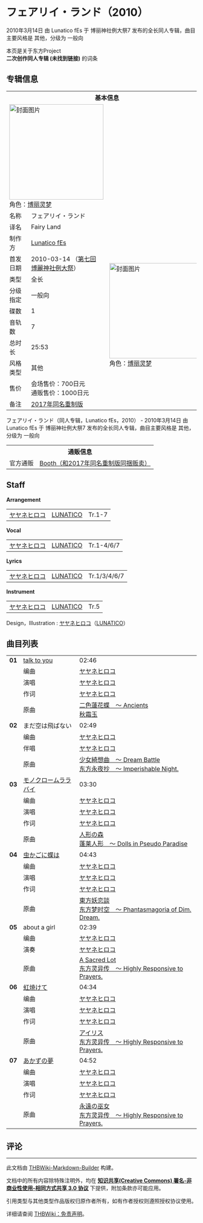 # フェアリイ・ランド（2010）

<!-- source html: G:\repos\THBWiki-Markdown-Builder\THBWikiMarkdown\Temp\main\0\08\ns0%3A%E3%83%95%E3%82%A7%E3%82%A2%E3%83%AA%E3%82%A4%E3%83%BB%E3%83%A9%E3%83%B3%E3%83%89%EF%BC%882010%EF%BC%89.html -->

2010年3月14日 由 Lunatico fEs 于 博丽神社例大祭7 发布的全长同人专辑，曲目主要风格是 其他，分级为 一般向

本页是关于东方Project  
 **二次创作同人专辑 (未找到链接)** 的词条
## 专辑信息

<table><tbody><tr><th colspan="3">基本信息</th></tr><tr><td class="cover-artwork-mobile" colspan="2"><a href="./文件-フェアリイ・ランド（2010）封面.jpg.md" class="image" title="封面图片"><img alt="封面图片" src="https://upload.thwiki.cc/thumb/b/bc/%E3%83%95%E3%82%A7%E3%82%A2%E3%83%AA%E3%82%A4%E3%83%BB%E3%83%A9%E3%83%B3%E3%83%89%EF%BC%882010%EF%BC%89%E5%B0%81%E9%9D%A2.jpg/249px-%E3%83%95%E3%82%A7%E3%82%A2%E3%83%AA%E3%82%A4%E3%83%BB%E3%83%A9%E3%83%B3%E3%83%89%EF%BC%882010%EF%BC%89%E5%B0%81%E9%9D%A2.jpg" decoding="async" loading="lazy" width="249" height="252" srcset="https://upload.thwiki.cc/thumb/b/bc/%E3%83%95%E3%82%A7%E3%82%A2%E3%83%AA%E3%82%A4%E3%83%BB%E3%83%A9%E3%83%B3%E3%83%89%EF%BC%882010%EF%BC%89%E5%B0%81%E9%9D%A2.jpg/374px-%E3%83%95%E3%82%A7%E3%82%A2%E3%83%AA%E3%82%A4%E3%83%BB%E3%83%A9%E3%83%B3%E3%83%89%EF%BC%882010%EF%BC%89%E5%B0%81%E9%9D%A2.jpg 1.5x, https://upload.thwiki.cc/b/bc/%E3%83%95%E3%82%A7%E3%82%A2%E3%83%AA%E3%82%A4%E3%83%BB%E3%83%A9%E3%83%B3%E3%83%89%EF%BC%882010%EF%BC%89%E5%B0%81%E9%9D%A2.jpg 2x" data-file-width="420" data-file-height="425"></a><div class="cover-char">角色：<a href="./博丽灵梦.md" title="博丽灵梦">博丽灵梦</a></div></td>
</tr><tr><td class="label">名称</td><td colspan="2"> フェアリイ・ランド </td></tr><tr><td class="label">译名</td><td colspan="2"> Fairy Land </td></tr><tr><td class="label">制作方</td><td><a href="./Lunatico_fEs.md" title="Lunatico fEs">Lunatico fEs</a></td><td class="cover-artwork" rowspan="9" style="min-width:252px;"><a href="./文件-フェアリイ・ランド（2010）封面.jpg.md" class="image" title="封面图片"><img alt="封面图片" src="https://upload.thwiki.cc/thumb/b/bc/%E3%83%95%E3%82%A7%E3%82%A2%E3%83%AA%E3%82%A4%E3%83%BB%E3%83%A9%E3%83%B3%E3%83%89%EF%BC%882010%EF%BC%89%E5%B0%81%E9%9D%A2.jpg/249px-%E3%83%95%E3%82%A7%E3%82%A2%E3%83%AA%E3%82%A4%E3%83%BB%E3%83%A9%E3%83%B3%E3%83%89%EF%BC%882010%EF%BC%89%E5%B0%81%E9%9D%A2.jpg" decoding="async" loading="lazy" width="249" height="252" srcset="https://upload.thwiki.cc/thumb/b/bc/%E3%83%95%E3%82%A7%E3%82%A2%E3%83%AA%E3%82%A4%E3%83%BB%E3%83%A9%E3%83%B3%E3%83%89%EF%BC%882010%EF%BC%89%E5%B0%81%E9%9D%A2.jpg/374px-%E3%83%95%E3%82%A7%E3%82%A2%E3%83%AA%E3%82%A4%E3%83%BB%E3%83%A9%E3%83%B3%E3%83%89%EF%BC%882010%EF%BC%89%E5%B0%81%E9%9D%A2.jpg 1.5x, https://upload.thwiki.cc/b/bc/%E3%83%95%E3%82%A7%E3%82%A2%E3%83%AA%E3%82%A4%E3%83%BB%E3%83%A9%E3%83%B3%E3%83%89%EF%BC%882010%EF%BC%89%E5%B0%81%E9%9D%A2.jpg 2x" data-file-width="420" data-file-height="425"></a><div class="cover-char">角色：<a href="./博丽灵梦.md" title="博丽灵梦">博丽灵梦</a></div></td>
</tr><tr><td class="label">首发日期</td><td>2010-03-14&#160;（<a href="/展会作品列表?e=%E5%8D%9A%E4%B8%BD%E7%A5%9E%E7%A4%BE%E4%BE%8B%E5%A4%A7%E7%A5%AD%237">第七回 博麗神社例大祭</a>）</td></tr><tr><td class="label">类型</td><td>全长</td></tr><tr><td class="label">分级指定</td><td>一般向</td></tr><tr><td class="label">碟数</td><td>1</td></tr><tr><td class="label">音轨数</td><td>7</td></tr><tr><td class="label">总时长</td><td>25:53</td></tr><tr><td class="label">风格类型</td><td>其他</td></tr><tr><td class="label">售价</td><td>会场售价：700日元<br>通贩售价：1000日元</td></tr><tr><td class="label">备注</td><td colspan="2"><a href="./フェアリイ・ランド（2017）.md" title="フェアリイ・ランド（2017）">2017年同名重制版</a></td></tr></tbody></table>

フェアリイ・ランド（同人专辑，Lunatico fEs，2010） - 2010年3月14日 由 Lunatico fEs 于 博丽神社例大祭7 发布的全长同人专辑，曲目主要风格是 其他，分级为 一般向

<table><tbody><tr><th colspan="3">通贩信息</th></tr><tr><td class="label">官方通贩</td><td colspan="2"><a rel="nofollow" class="external text" href="https://yaya-fool.booth.pm/items/426770">Booth（和2017年同名重制版同捆贩卖）</a></td></tr></tbody></table>


## Staff
  
 **Arrangement**   

<table><tbody><tr><td><a href="./ヤヤネヒロコ.md" title="ヤヤネヒロコ">ヤヤネヒロコ</a></td><td><a href="./Lunatico_fEs.md" title="Lunatico fEs" unred="">LUNATICO</a></td><td>Tr.1-7</td></tr></tbody></table>

  
 **Vocal**   

<table><tbody><tr><td><a href="./ヤヤネヒロコ.md" title="ヤヤネヒロコ">ヤヤネヒロコ</a></td><td><a href="./Lunatico_fEs.md" title="Lunatico fEs" unred="">LUNATICO</a></td><td>Tr.1-4/6/7</td></tr></tbody></table>

  
 **Lyrics**   

<table><tbody><tr><td><a href="./ヤヤネヒロコ.md" title="ヤヤネヒロコ">ヤヤネヒロコ</a></td><td><a href="./Lunatico_fEs.md" title="Lunatico fEs" unred="">LUNATICO</a></td><td>Tr.1/3/4/6/7</td></tr></tbody></table>

  
 **Instrument**   

<table><tbody><tr><td><a href="./ヤヤネヒロコ.md" title="ヤヤネヒロコ">ヤヤネヒロコ</a></td><td><a href="./Lunatico_fEs.md" title="Lunatico fEs" unred="">LUNATICO</a></td><td>Tr.5</td></tr></tbody></table>


Design，Illustration
: [ヤヤネヒロコ](./ヤヤネヒロコ.md)（[LUNATICO](./Lunatico_fEs.md)）

## 曲目列表

<table><tbody><tr><td id="1" class="infoRD"><b>01</b></td><td id="talk_to_you" colspan="2" class="title"><a href="./歌词-talk_to_you.md" title="歌词:talk to you">talk to you</a><span class="thcsearchlinks"><a rel="nofollow" class="external text" href="https://cd.thwiki.cc?arrange=ヤヤネヒロコ&amp;vocal=ヤヤネヒロコ&amp;lyric=ヤヤネヒロコ&amp;ogmusic=二色蓮花蝶　～ Ancients&amp;fromwiki=フェアリイ・ランド（2010）"><span title="搜索相似同人曲"></span></a></span></td><td class="time">02:46</td></tr><tr><td class="left"></td><td class="label">编曲</td><td class="text" colspan="2"><a href="./ヤヤネヒロコ.md" title="ヤヤネヒロコ">ヤヤネヒロコ</a><span class="thcsearchlinks"><a rel="nofollow" class="external text" href="https://cd.thwiki.cc?arrange=，ヤヤネヒロコ&amp;fromwiki=フェアリイ・ランド（2010）"><span></span></a></span></td></tr><tr><td class="left"></td><td class="label">演唱</td><td class="text" colspan="2"><a href="./ヤヤネヒロコ.md" title="ヤヤネヒロコ">ヤヤネヒロコ</a><span class="thcsearchlinks"><a rel="nofollow" class="external text" href="https://cd.thwiki.cc?vocal=ヤヤネヒロコ&amp;fromwiki=フェアリイ・ランド（2010）"><span></span></a></span></td></tr><tr><td class="left"></td><td class="label">作词</td><td class="text" colspan="2"><a href="./ヤヤネヒロコ.md" title="ヤヤネヒロコ">ヤヤネヒロコ</a><span class="thcsearchlinks"><a rel="nofollow" class="external text" href="https://cd.thwiki.cc?lyric=ヤヤネヒロコ&amp;fromwiki=フェアリイ・ランド（2010）"><span></span></a></span></td></tr><tr><td class="left"></td><td class="label">原曲</td><td class="text" colspan="2"><span class="thcsearchlinks"><a rel="nofollow" class="external text" href="https://cd.thwiki.cc?ogmusic=二色蓮花蝶　～ Ancients&amp;fromwiki=フェアリイ・ランド（2010）"><span></span></a></span><div class="ogmusic"><a href="/%E4%BA%8C%E8%89%B2%E8%93%AE%E8%8A%B1%E8%9D%B6_%EF%BD%9E_Ancients" class="mw-redirect" title="二色蓮花蝶 ～ Ancients">二色蓮花蝶　～ Ancients</a></div><div class="source"><a href="./秋霜玉.md" title="秋霜玉">秋霜玉</a></div></td></tr>
<tr><td id="2" class="infoYD"><b>02</b></td><td id="まだ空は飛ばない" colspan="2" class="title">まだ空は飛ばない<span class="thcsearchlinks"><a rel="nofollow" class="external text" href="https://cd.thwiki.cc?arrange=ヤヤネヒロコ&amp;vocal=ヤヤネヒロコ&amp;ogmusic=少女綺想曲　～ Dream Battle&amp;fromwiki=フェアリイ・ランド（2010）"><span title="搜索相似同人曲"></span></a></span></td><td class="time">02:49</td></tr><tr><td class="left"></td><td class="label">编曲</td><td class="text" colspan="2"><a href="./ヤヤネヒロコ.md" title="ヤヤネヒロコ">ヤヤネヒロコ</a><span class="thcsearchlinks"><a rel="nofollow" class="external text" href="https://cd.thwiki.cc?arrange=，ヤヤネヒロコ&amp;fromwiki=フェアリイ・ランド（2010）"><span></span></a></span></td></tr><tr><td class="left"></td><td class="label">伴唱</td><td class="text" colspan="2"><a href="./ヤヤネヒロコ.md" title="ヤヤネヒロコ">ヤヤネヒロコ</a><span class="thcsearchlinks"><a rel="nofollow" class="external text" href="https://cd.thwiki.cc?vocal=ヤヤネヒロコ&amp;fromwiki=フェアリイ・ランド（2010）"><span></span></a></span></td></tr><tr><td class="left"></td><td class="label">原曲</td><td class="text" colspan="2"><span class="thcsearchlinks"><a rel="nofollow" class="external text" href="https://cd.thwiki.cc?ogmusic=少女綺想曲　～ Dream Battle&amp;fromwiki=フェアリイ・ランド（2010）"><span></span></a></span><div class="ogmusic"><a href="/%E5%B0%91%E5%A5%B3%E7%B6%BA%E6%83%B3%E6%9B%B2_%EF%BD%9E_Dream_Battle" class="mw-redirect" title="少女綺想曲 ～ Dream Battle">少女綺想曲　～ Dream Battle</a></div><div class="source"><a href="/%E4%B8%9C%E6%96%B9%E6%B0%B8%E5%A4%9C%E6%8A%84_%EF%BD%9E_Imperishable_Night." class="mw-redirect" title="东方永夜抄 ～ Imperishable Night.">东方永夜抄　～ Imperishable Night.</a></div></td></tr>
<tr><td id="3" class="infoRD"><b>03</b></td><td id="モノクロームララバイ" colspan="2" class="title"><a href="./歌词-モノクロームララバイ.md" title="歌词:モノクロームララバイ">モノクロームララバイ</a><span class="thcsearchlinks"><a rel="nofollow" class="external text" href="https://cd.thwiki.cc?arrange=ヤヤネヒロコ&amp;vocal=ヤヤネヒロコ&amp;lyric=ヤヤネヒロコ&amp;ogmusic=人形の森&amp;fromwiki=フェアリイ・ランド（2010）"><span title="搜索相似同人曲"></span></a></span></td><td class="time">03:30</td></tr><tr><td class="left"></td><td class="label">编曲</td><td class="text" colspan="2"><a href="./ヤヤネヒロコ.md" title="ヤヤネヒロコ">ヤヤネヒロコ</a><span class="thcsearchlinks"><a rel="nofollow" class="external text" href="https://cd.thwiki.cc?arrange=，ヤヤネヒロコ&amp;fromwiki=フェアリイ・ランド（2010）"><span></span></a></span></td></tr><tr><td class="left"></td><td class="label">演唱</td><td class="text" colspan="2"><a href="./ヤヤネヒロコ.md" title="ヤヤネヒロコ">ヤヤネヒロコ</a><span class="thcsearchlinks"><a rel="nofollow" class="external text" href="https://cd.thwiki.cc?vocal=ヤヤネヒロコ&amp;fromwiki=フェアリイ・ランド（2010）"><span></span></a></span></td></tr><tr><td class="left"></td><td class="label">作词</td><td class="text" colspan="2"><a href="./ヤヤネヒロコ.md" title="ヤヤネヒロコ">ヤヤネヒロコ</a><span class="thcsearchlinks"><a rel="nofollow" class="external text" href="https://cd.thwiki.cc?lyric=ヤヤネヒロコ&amp;fromwiki=フェアリイ・ランド（2010）"><span></span></a></span></td></tr><tr><td class="left"></td><td class="label">原曲</td><td class="text" colspan="2"><span class="thcsearchlinks"><a rel="nofollow" class="external text" href="https://cd.thwiki.cc?ogmusic=人形の森&amp;fromwiki=フェアリイ・ランド（2010）"><span></span></a></span><div class="ogmusic"><a href="/%E4%BA%BA%E5%BD%A2%E3%81%AE%E6%A3%AE" class="mw-redirect" title="人形の森">人形の森</a></div><div class="source"><a href="/%E8%93%AC%E8%8E%B1%E4%BA%BA%E5%BD%A2_%EF%BD%9E_Dolls_in_Pseudo_Paradise" class="mw-redirect" title="蓬莱人形 ～ Dolls in Pseudo Paradise">蓬莱人形　～ Dolls in Pseudo Paradise</a></div></td></tr>
<tr><td id="4" class="infoRD"><b>04</b></td><td id="虫かごに蝶は" colspan="2" class="title"><a href="./歌词-虫かごに蝶は.md" title="歌词:虫かごに蝶は">虫かごに蝶は</a><span class="thcsearchlinks"><a rel="nofollow" class="external text" href="https://cd.thwiki.cc?arrange=ヤヤネヒロコ&amp;vocal=ヤヤネヒロコ&amp;lyric=ヤヤネヒロコ&amp;ogmusic=東方妖恋談&amp;fromwiki=フェアリイ・ランド（2010）"><span title="搜索相似同人曲"></span></a></span></td><td class="time">04:43</td></tr><tr><td class="left"></td><td class="label">编曲</td><td class="text" colspan="2"><a href="./ヤヤネヒロコ.md" title="ヤヤネヒロコ">ヤヤネヒロコ</a><span class="thcsearchlinks"><a rel="nofollow" class="external text" href="https://cd.thwiki.cc?arrange=，ヤヤネヒロコ&amp;fromwiki=フェアリイ・ランド（2010）"><span></span></a></span></td></tr><tr><td class="left"></td><td class="label">演唱</td><td class="text" colspan="2"><a href="./ヤヤネヒロコ.md" title="ヤヤネヒロコ">ヤヤネヒロコ</a><span class="thcsearchlinks"><a rel="nofollow" class="external text" href="https://cd.thwiki.cc?vocal=ヤヤネヒロコ&amp;fromwiki=フェアリイ・ランド（2010）"><span></span></a></span></td></tr><tr><td class="left"></td><td class="label">作词</td><td class="text" colspan="2"><a href="./ヤヤネヒロコ.md" title="ヤヤネヒロコ">ヤヤネヒロコ</a><span class="thcsearchlinks"><a rel="nofollow" class="external text" href="https://cd.thwiki.cc?lyric=ヤヤネヒロコ&amp;fromwiki=フェアリイ・ランド（2010）"><span></span></a></span></td></tr><tr><td class="left"></td><td class="label">原曲</td><td class="text" colspan="2"><span class="thcsearchlinks"><a rel="nofollow" class="external text" href="https://cd.thwiki.cc?ogmusic=東方妖恋談&amp;fromwiki=フェアリイ・ランド（2010）"><span></span></a></span><div class="ogmusic"><a href="/%E6%9D%B1%E6%96%B9%E5%A6%96%E6%81%8B%E8%AB%87" class="mw-redirect" title="東方妖恋談">東方妖恋談</a></div><div class="source"><a href="/%E4%B8%9C%E6%96%B9%E6%A2%A6%E6%97%B6%E7%A9%BA_%EF%BD%9E_Phantasmagoria_of_Dim._Dream." class="mw-redirect" title="东方梦时空 ～ Phantasmagoria of Dim. Dream.">东方梦时空　～ Phantasmagoria of Dim. Dream.</a></div></td></tr>
<tr><td id="5" class="infoYD"><b>05</b></td><td id="about_a_girl" colspan="2" class="title">about a girl<span class="thcsearchlinks"><a rel="nofollow" class="external text" href="https://cd.thwiki.cc?arrange=ヤヤネヒロコ&amp;ogmusic=A Sacred Lot&amp;fromwiki=フェアリイ・ランド（2010）"><span title="搜索相似同人曲"></span></a></span></td><td class="time">02:39</td></tr><tr><td class="left"></td><td class="label">编曲</td><td class="text" colspan="2"><a href="./ヤヤネヒロコ.md" title="ヤヤネヒロコ">ヤヤネヒロコ</a><span class="thcsearchlinks"><a rel="nofollow" class="external text" href="https://cd.thwiki.cc?arrange=，ヤヤネヒロコ&amp;fromwiki=フェアリイ・ランド（2010）"><span></span></a></span></td></tr><tr><td class="left"></td><td class="label">演奏</td><td class="text" colspan="2"><a href="./ヤヤネヒロコ.md" title="ヤヤネヒロコ">ヤヤネヒロコ</a></td></tr><tr><td class="left"></td><td class="label">原曲</td><td class="text" colspan="2"><span class="thcsearchlinks"><a rel="nofollow" class="external text" href="https://cd.thwiki.cc?ogmusic=A Sacred Lot&amp;fromwiki=フェアリイ・ランド（2010）"><span></span></a></span><div class="ogmusic"><a href="./A_Sacred_Lot.md" title="A Sacred Lot">A Sacred Lot</a></div><div class="source"><a href="/%E4%B8%9C%E6%96%B9%E7%81%B5%E5%BC%82%E4%BC%A0_%EF%BD%9E_Highly_Responsive_to_Prayers." class="mw-redirect" title="东方灵异传 ～ Highly Responsive to Prayers.">东方灵异传　～ Highly Responsive to Prayers.</a></div></td></tr>
<tr><td id="6" class="infoRD"><b>06</b></td><td id="虹焼けて" colspan="2" class="title"><a href="./歌词-虹焼けて.md" title="歌词:虹焼けて">虹焼けて</a><span class="thcsearchlinks"><a rel="nofollow" class="external text" href="https://cd.thwiki.cc?arrange=ヤヤネヒロコ&amp;vocal=ヤヤネヒロコ&amp;lyric=ヤヤネヒロコ&amp;ogmusic=アイリス&amp;fromwiki=フェアリイ・ランド（2010）"><span title="搜索相似同人曲"></span></a></span></td><td class="time">04:34</td></tr><tr><td class="left"></td><td class="label">编曲</td><td class="text" colspan="2"><a href="./ヤヤネヒロコ.md" title="ヤヤネヒロコ">ヤヤネヒロコ</a><span class="thcsearchlinks"><a rel="nofollow" class="external text" href="https://cd.thwiki.cc?arrange=，ヤヤネヒロコ&amp;fromwiki=フェアリイ・ランド（2010）"><span></span></a></span></td></tr><tr><td class="left"></td><td class="label">演唱</td><td class="text" colspan="2"><a href="./ヤヤネヒロコ.md" title="ヤヤネヒロコ">ヤヤネヒロコ</a><span class="thcsearchlinks"><a rel="nofollow" class="external text" href="https://cd.thwiki.cc?vocal=ヤヤネヒロコ&amp;fromwiki=フェアリイ・ランド（2010）"><span></span></a></span></td></tr><tr><td class="left"></td><td class="label">作词</td><td class="text" colspan="2"><a href="./ヤヤネヒロコ.md" title="ヤヤネヒロコ">ヤヤネヒロコ</a><span class="thcsearchlinks"><a rel="nofollow" class="external text" href="https://cd.thwiki.cc?lyric=ヤヤネヒロコ&amp;fromwiki=フェアリイ・ランド（2010）"><span></span></a></span></td></tr><tr><td class="left"></td><td class="label">原曲</td><td class="text" colspan="2"><span class="thcsearchlinks"><a rel="nofollow" class="external text" href="https://cd.thwiki.cc?ogmusic=アイリス&amp;fromwiki=フェアリイ・ランド（2010）"><span></span></a></span><div class="ogmusic"><a href="/%E3%82%A2%E3%82%A4%E3%83%AA%E3%82%B9" class="mw-redirect" title="アイリス">アイリス</a></div><div class="source"><a href="/%E4%B8%9C%E6%96%B9%E7%81%B5%E5%BC%82%E4%BC%A0_%EF%BD%9E_Highly_Responsive_to_Prayers." class="mw-redirect" title="东方灵异传 ～ Highly Responsive to Prayers.">东方灵异传　～ Highly Responsive to Prayers.</a></div></td></tr>
<tr><td id="7" class="infoRD"><b>07</b></td><td id="あかずの夢" colspan="2" class="title"><a href="./歌词-あかずの夢.md" title="歌词:あかずの夢">あかずの夢</a><span class="thcsearchlinks"><a rel="nofollow" class="external text" href="https://cd.thwiki.cc?arrange=ヤヤネヒロコ&amp;vocal=ヤヤネヒロコ&amp;lyric=ヤヤネヒロコ&amp;ogmusic=永遠の巫女&amp;fromwiki=フェアリイ・ランド（2010）"><span title="搜索相似同人曲"></span></a></span></td><td class="time">04:52</td></tr><tr><td class="left"></td><td class="label">编曲</td><td class="text" colspan="2"><a href="./ヤヤネヒロコ.md" title="ヤヤネヒロコ">ヤヤネヒロコ</a><span class="thcsearchlinks"><a rel="nofollow" class="external text" href="https://cd.thwiki.cc?arrange=，ヤヤネヒロコ&amp;fromwiki=フェアリイ・ランド（2010）"><span></span></a></span></td></tr><tr><td class="left"></td><td class="label">演唱</td><td class="text" colspan="2"><a href="./ヤヤネヒロコ.md" title="ヤヤネヒロコ">ヤヤネヒロコ</a><span class="thcsearchlinks"><a rel="nofollow" class="external text" href="https://cd.thwiki.cc?vocal=ヤヤネヒロコ&amp;fromwiki=フェアリイ・ランド（2010）"><span></span></a></span></td></tr><tr><td class="left"></td><td class="label">作词</td><td class="text" colspan="2"><a href="./ヤヤネヒロコ.md" title="ヤヤネヒロコ">ヤヤネヒロコ</a><span class="thcsearchlinks"><a rel="nofollow" class="external text" href="https://cd.thwiki.cc?lyric=ヤヤネヒロコ&amp;fromwiki=フェアリイ・ランド（2010）"><span></span></a></span></td></tr><tr><td class="left"></td><td class="label">原曲</td><td class="text" colspan="2"><span class="thcsearchlinks"><a rel="nofollow" class="external text" href="https://cd.thwiki.cc?ogmusic=永遠の巫女&amp;fromwiki=フェアリイ・ランド（2010）"><span></span></a></span><div class="ogmusic"><a href="/%E6%B0%B8%E9%81%A0%E3%81%AE%E5%B7%AB%E5%A5%B3" class="mw-redirect" title="永遠の巫女">永遠の巫女</a></div><div class="source"><a href="/%E4%B8%9C%E6%96%B9%E7%81%B5%E5%BC%82%E4%BC%A0_%EF%BD%9E_Highly_Responsive_to_Prayers." class="mw-redirect" title="东方灵异传 ～ Highly Responsive to Prayers.">东方灵异传　～ Highly Responsive to Prayers.</a></div></td></tr></tbody></table>


## 评论




---

此文档由 [THBWiki-Markdown-Builder](https://github.com/Delsin-Yu/THBWiki-Markdown-Builder) 构建。

文档中的所有内容除特殊注明外，均在 [**知识共享(Creative Commons) 署名-非商业性使用-相同方式共享 3.0 协议**](https://creativecommons.org/licenses/by-sa/3.0/deed.zh-hans) 下提供，附加条款亦可能应用。

引用类型与其他类型作品版权归原作者所有，如有作者授权则遵照授权协议使用。

详细请查阅 [THBWiki：免责声明](https://thbwiki.cc/THBWiki:%E5%85%8D%E8%B4%A3%E5%A3%B0%E6%98%8E)。

